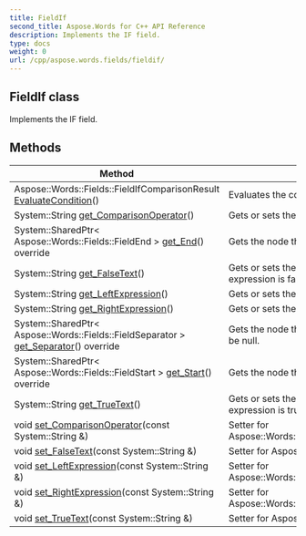 ```yaml
---
title: FieldIf
second_title: Aspose.Words for C++ API Reference
description: Implements the IF field. 
type: docs
weight: 0
url: /cpp/aspose.words.fields/fieldif/
---
```

## FieldIf class


Implements the IF field. 

## Methods

| Method | Description |
| --- | --- |
| Aspose::Words::Fields::FieldIfComparisonResult [EvaluateCondition](./evaluatecondition/)() | Evaluates the condition.  |
| System::String [get_ComparisonOperator](./get_comparisonoperator/)() | Gets or sets the comparison operator.  |
| System::SharedPtr< Aspose::Words::Fields::FieldEnd > [get_End](./get_end/)() override | Gets the node that represents the field end.  |
| System::String [get_FalseText](./get_falsetext/)() | Gets or sets the text displayed if the comparison expression is false.  |
| System::String [get_LeftExpression](./get_leftexpression/)() | Gets or sets the left part of the comparison expression.  |
| System::String [get_RightExpression](./get_rightexpression/)() | Gets or sets the right part of the comparison expression.  |
| System::SharedPtr< Aspose::Words::Fields::FieldSeparator > [get_Separator](./get_separator/)() override | Gets the node that represents the field separator. Can be null.  |
| System::SharedPtr< Aspose::Words::Fields::FieldStart > [get_Start](./get_start/)() override | Gets the node that represents the start of the field.  |
| System::String [get_TrueText](./get_truetext/)() | Gets or sets the text displayed if the comparison expression is true.  |
| void [set_ComparisonOperator](./set_comparisonoperator/)(const System::String &) | Setter for Aspose::Words::Fields::FieldIf::get_ComparisonOperator.  |
| void [set_FalseText](./set_falsetext/)(const System::String &) | Setter for Aspose::Words::Fields::FieldIf::get_FalseText.  |
| void [set_LeftExpression](./set_leftexpression/)(const System::String &) | Setter for Aspose::Words::Fields::FieldIf::get_LeftExpression.  |
| void [set_RightExpression](./set_rightexpression/)(const System::String &) | Setter for Aspose::Words::Fields::FieldIf::get_RightExpression.  |
| void [set_TrueText](./set_truetext/)(const System::String &) | Setter for Aspose::Words::Fields::FieldIf::get_TrueText.  |
